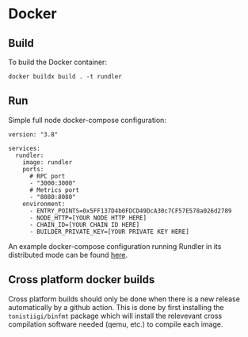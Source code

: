 # Docker

## Build

To build the Docker container:

```
docker buildx build . -t rundler
```

## Run

Simple full node docker-compose configuration:

```
version: "3.8"

services:
  rundler:
    image: rundler
    ports:
      # RPC port
      - "3000:3000"
      # Metrics port
      - "8080:8080"
    environment:
      - ENTRY_POINTS=0x5FF137D4b0FDCD49DcA30c7CF57E578a026d2789
      - NODE_HTTP=[YOUR NODE HTTP HERE]
      - CHAIN_ID=[YOUR CHAIN ID HERE]
      - BUILDER_PRIVATE_KEY=[YOUR PRIVATE KEY HERE]
```

An example docker-compose configuration running Rundler in its distributed mode can be found [here](../test/spec-tests/remote/docker-compose.yml). 

## Cross platform docker builds

Cross platform builds should only be done when there is a new release automatically by a github action. This is done by first installing
the `tonistiigi/binfmt` package which will install the relevevant cross compilation software needed (qemu, etc.) to compile each image.
